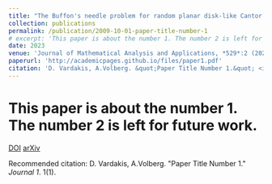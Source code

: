 ```yaml
---
title: "The Buffon's needle problem for random planar disk-like Cantor sets"
collection: publications
permalink: /publication/2009-10-01-paper-title-number-1
# excerpt: 'This paper is about the number 1. The number 2 is left for future work.'
date: 2023
venue: 'Journal of Mathematical Analysis and Applications, *529*:2 (2023)'
paperurl: 'http://academicpages.github.io/files/paper1.pdf'
citation: 'D. Vardakis, A.Volberg. &quot;Paper Title Number 1.&quot; <i>Journal 1</i>. 1(1).'
---
```

# This paper is about the number 1. The number 2 is left for future work.

[DOI](https://doi.org/10.1016/j.jmaa.2023.127622}{10.1016/j.jmaa.2023.127622)
[arXiv](https://arxiv.org/abs/2205.14559}{2205.14559%20%28math.AP%29)

Recommended citation: D. Vardakis, A.Volberg. "Paper Title Number 1." <i>Journal 1</i>. 1(1).
